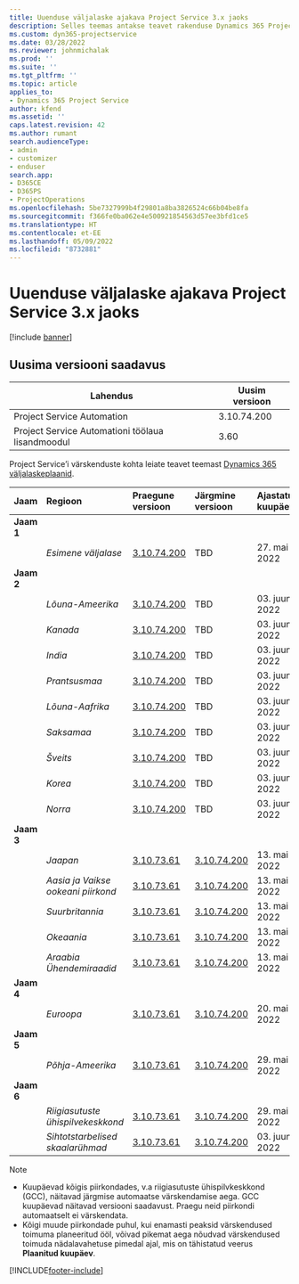 ```yaml
---
title: Uuenduse väljalaske ajakava Project Service 3.x jaoks
description: Selles teemas antakse teavet rakenduse Dynamics 365 Project Service Automation saadaolevate ja tulevaste väljaannete kohta.
ms.custom: dyn365-projectservice
ms.date: 03/28/2022
ms.reviewer: johnmichalak
ms.prod: ''
ms.suite: ''
ms.tgt_pltfrm: ''
ms.topic: article
applies_to:
- Dynamics 365 Project Service
author: kfend
ms.assetid: ''
caps.latest.revision: 42
ms.author: rumant
search.audienceType:
- admin
- customizer
- enduser
search.app:
- D365CE
- D365PS
- ProjectOperations
ms.openlocfilehash: 5be7327999b4f29801a8ba3826524c66b04be8fa
ms.sourcegitcommit: f366fe0ba062e4e500921854563d57ee3bfd1ce5
ms.translationtype: HT
ms.contentlocale: et-EE
ms.lasthandoff: 05/09/2022
ms.locfileid: "8732881"
---
```

# <a name="update-release-schedule-for-project-service-3x"></a>Uuenduse väljalaske ajakava Project Service 3.x jaoks

[!include [banner](../includes/psa-now-project-operations.md)]

## <a name="latest-version-availability"></a>Uusima versiooni saadavus

| Lahendus  | Uusim versioon |
|-------|----|
| Project Service Automation    | 3.10.74.200 |
| Project Service Automationi töölaua lisandmoodul                | 3.60          |

Project Service’i värskenduste kohta leiate teavet teemast [Dynamics 365 väljalaskeplaanid](/dynamics365/release-plans/). 

| Jaam  | Regioon | Praegune versioon | Järgmine versioon |  Ajastatud kuupäev
| :---   | :---   | :---   | :---   |:---   |         
|<strong>Jaam 1</strong> | |  |  | |
| | <i>Esimene väljalase</i> | [3.10.74.200](whats-new-ur43.md) | TBD | 27. mai 2022
|<strong>Jaam 2</strong> | |  |  | |
| | <i>Lõuna-Ameerika</i> | [3.10.74.200](whats-new-ur43.md) | TBD | 03. juuni 2022
| | <i>Kanada</i> | [3.10.74.200](whats-new-ur43.md) | TBD | 03. juuni 2022
| | <i>India</i> | [3.10.74.200](whats-new-ur43.md) | TBD | 03. juuni 2022
| | <i>Prantsusmaa</i> | [3.10.74.200](whats-new-ur43.md) | TBD | 03. juuni 2022
| | <i>Lõuna-Aafrika</i> | [3.10.74.200](whats-new-ur43.md) | TBD | 03. juuni 2022
| | <i>Saksamaa</i> | [3.10.74.200](whats-new-ur43.md) | TBD | 03. juuni 2022
| | <i>Šveits</i> | [3.10.74.200](whats-new-ur43.md) | TBD | 03. juuni 2022
| | <i>Korea</i> | [3.10.74.200](whats-new-ur43.md) | TBD | 03. juuni 2022
| | <i>Norra</i> | [3.10.74.200](whats-new-ur43.md) | TBD | 03. juuni 2022
|<strong>Jaam 3</strong> | |  |  | |
| | <i>Jaapan</i> | [3.10.73.61](whats-new-ur-42.md) | [3.10.74.200](whats-new-ur43.md) | 13. mai 2022
| | <i>Aasia ja Vaikse ookeani piirkond</i> | [3.10.73.61](whats-new-ur-42.md) | [3.10.74.200](whats-new-ur43.md) | 13. mai 2022
| | <i>Suurbritannia</i> | [3.10.73.61](whats-new-ur-42.md) | [3.10.74.200](whats-new-ur43.md) | 13. mai 2022
| | <i>Okeaania</i> | [3.10.73.61](whats-new-ur-42.md) | [3.10.74.200](whats-new-ur43.md) | 13. mai 2022
| | <i>Araabia Ühendemiraadid</i> | [3.10.73.61](whats-new-ur-42.md) | [3.10.74.200](whats-new-ur43.md) | 13. mai 2022
|<strong>Jaam 4</strong> | |  |  | |
| | <i>Euroopa</i> | [3.10.73.61](whats-new-ur-42.md) | [3.10.74.200](whats-new-ur43.md) | 20. mai 2022
|<strong>Jaam 5</strong> | |  |  | |
| | <i>Põhja-Ameerika</i> | [3.10.73.61](whats-new-ur-42.md) | [3.10.74.200](whats-new-ur43.md) | 29. mai 2022
|<strong>Jaam 6</strong> | |  |  | |
| | <i>Riigiasutuste ühispilvekeskkond</i> | [3.10.73.61](whats-new-ur-42.md) | [3.10.74.200](whats-new-ur43.md) | 29. mai 2022
| | <i>Sihtotstarbelised skaalarühmad</i> | [3.10.73.61](whats-new-ur-42.md) | [3.10.74.200](whats-new-ur43.md) | 03. juuni 2022




>[!Note]
> - Kuupäevad kõigis piirkondades, v.a riigiasutuste ühispilvkeskkond (GCC), näitavad järgmise automaatse värskendamise aega. GCC kuupäevad näitavad versiooni saadavust. Praegu neid piirkondi automaatselt ei värskendata.
> - Kõigi muude piirkondade puhul, kui enamasti peaksid värskendused toimuma planeeritud ööl, võivad pikemat aega nõudvad värskendused toimuda nädalavahetuse pimedal ajal, mis on tähistatud veerus **Plaanitud kuupäev**.


[!INCLUDE[footer-include](../includes/footer-banner.md)]
